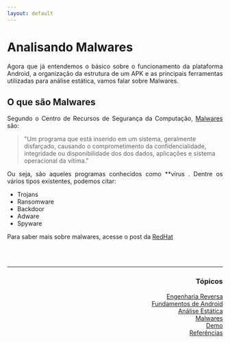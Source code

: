 ```yaml
---
layout: default
---
```


<body>
<h1>Analisando Malwares</h1>
<p align="justify">Agora que já entendemos o básico sobre o funcionamento da plataforma Android, a organização da estrutura de um APK e as principais 
  ferramentas utilizadas para análise estática, vamos falar sobre Malwares.</p>
  
<h2>O que são Malwares</h2>
<p align="justify">Segundo o Centro de Recursos de Segurança da Computação, <a href="https://csrc.nist.gov/glossary/term/malware">Malwares</a> são:</p>
 
  > "Um programa que está inserido em um sistema, geralmente disfarçado, causando o comprometimento da confidencialidade, integridade ou disponibilidade dos
  dos dados, aplicações e sistema operacional da vítima."
  
 <p align="justify">Ou seja, são aqueles programas conhecidos como **vírus . Dentre os vários tipos existentes, podemos citar:</p>
 
  - Trojans
  - Ransomware
  - Backdoor
  - Adware
  - Spyware
  
  <p align="justify">Para saber mais sobre malwares, acesse o post da <a href="https://www.redhat.com/pt-br/topics/security/what-is-malware">RedHat</a></p>

<br><br>
<hr />
<h3 align="right">Tópicos</h3>
<ul align="right">
<a href="https://darknenblack.github.io/RevEng-Android/">Engenharia Reversa</a><br>
<a href="https://darknenblack.github.io/RevEng-Android/fundamentos.html">Fundamentos de Android</a><br>
<a href="https://darknenblack.github.io/RevEng-Android/estatica.html">Análise Estática</a><br>
<a href="https://darknenblack.github.io/RevEng-Android/malware.html">Malwares</a><br>
<a href="https://darknenblack.github.io/RevEng-Android/demo.html">Demo</a><br>
<a href="https://darknenblack.github.io/RevEng-Android/ref.html">Referências</a><br>
</ul>
</body>
